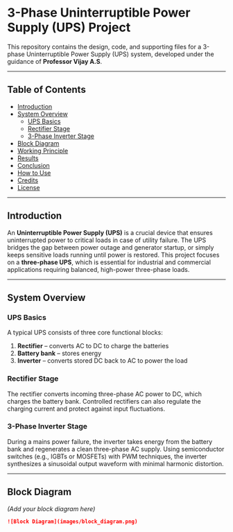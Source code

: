 # 3-Phase Uninterruptible Power Supply (UPS) Project

This repository contains the design, code, and supporting files for a 3-phase Uninterruptible Power Supply (UPS) system, developed under the guidance of **Professor Vijay A.S**.

---

## Table of Contents

- [Introduction](#introduction)
- [System Overview](#system-overview)
  - [UPS Basics](#ups-basics)
  - [Rectifier Stage](#rectifier-stage)
  - [3-Phase Inverter Stage](#3-phase-inverter-stage)
- [Block Diagram](#block-diagram)
- [Working Principle](#working-principle)
- [Results](#results)
- [Conclusion](#conclusion)
- [How to Use](#how-to-use)
- [Credits](#credits)
- [License](#license)

---

## Introduction

An **Uninterruptible Power Supply (UPS)** is a crucial device that ensures uninterrupted power to critical loads in case of utility failure. The UPS bridges the gap between power outage and generator startup, or simply keeps sensitive loads running until power is restored. This project focuses on a **three-phase UPS**, which is essential for industrial and commercial applications requiring balanced, high-power three-phase loads.

---

## System Overview

### UPS Basics

A typical UPS consists of three core functional blocks:

1. **Rectifier** – converts AC to DC to charge the batteries  
2. **Battery bank** – stores energy  
3. **Inverter** – converts stored DC back to AC to power the load

### Rectifier Stage

The rectifier converts incoming three-phase AC power to DC, which charges the battery bank. Controlled rectifiers can also regulate the charging current and protect against input fluctuations.

### 3-Phase Inverter Stage

During a mains power failure, the inverter takes energy from the battery bank and regenerates a clean three-phase AC supply. Using semiconductor switches (e.g., IGBTs or MOSFETs) with PWM techniques, the inverter synthesizes a sinusoidal output waveform with minimal harmonic distortion.

---

## Block Diagram

*(Add your block diagram here)*

```markdown
![Block Diagram](images/block_diagram.png)


